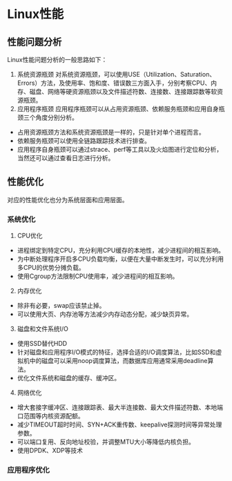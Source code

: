 # Linux性能
## 性能问题分析
Linux性能问题分析的一般思路如下：
1. 系统资源瓶颈
对系统资源瓶颈，可以使用USE（Utilization、Saturation、Errors）方法，及使用率、饱和度、错误数三方面入手，分别考察CPU、内存、磁盘、网络等硬资源瓶颈以及文件描述符数、连接数、连接跟踪数等软资源瓶颈。
2. 应用程序瓶颈
应用程序瓶颈可以从占用资源瓶颈、依赖服务瓶颈和应用自身瓶颈三个角度分别分析。
* 占用资源瓶颈方法和系统资源瓶颈是一样的，只是针对单个进程而言。
* 依赖服务瓶颈可以使用全链路跟踪技术进行排查。
* 应用程序自身瓶颈可以通过strace、perf等工具以及火焰图进行定位和分析，当然还可以通过查看日志进行分析。

## 性能优化
对应的性能优化也分为系统层面和应用层面。
### 系统优化
1. CPU优化
* 进程绑定到特定CPU，充分利用CPU缓存的本地性，减少进程间的相互影响。
* 为中断处理程序开启多CPU负载均衡，以便在大量中断发生时，可以充分利用多CPU的优势分摊负载。
* 使用Cgroup方法限制CPU使用率，减少进程间的相互影响。

2. 内存优化
* 除非有必要，swap应该禁止掉。
* 可以使用大页、内存池等方法减少内存动态分配，减少缺页异常。

3. 磁盘和文件系统I/O
* 使用SSD替代HDD
* 针对磁盘和应用程序I/O模式的特征，选择合适的I/O调度算法，比如SSD和虚拟机中的磁盘可以采用noop调度算法，而数据库应用通常采用deadline算法。
* 优化文件系统和磁盘的缓存、缓冲区。

4. 网络优化
* 增大套接字缓冲区、连接跟踪表、最大半连接数、最大文件描述符数、本地端口范围等内核资源配额。
* 减少TIMEOUT超时时间、SYN+ACK重传数、keepalive探测时间等异常处理参数。
* 可以端口复用、反向地址校验，并调整MTU大小等降低内核负担。
* 使用DPDK、XDP等技术

### 应用程序优化

